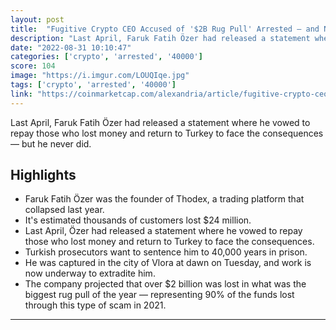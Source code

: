 ```yaml
---
layout: post
title:  "Fugitive Crypto CEO Accused of '$2B Rug Pull' Arrested — and Now Faces 40,000 Years in Prison | CoinMarketCap"
description: "Last April, Faruk Fatih Özer had released a statement where he vowed to repay those who lost money and return to Turkey to face the consequences — but he never did."
date: "2022-08-31 10:10:47"
categories: ['crypto', 'arrested', '40000']
score: 104
image: "https://i.imgur.com/LOUQIqe.jpg"
tags: ['crypto', 'arrested', '40000']
link: "https://coinmarketcap.com/alexandria/article/fugitive-crypto-ceo-accused-of-2b-rug-pull-arrested-and-now-faces-40-000-years-in-prison"
---
```


Last April, Faruk Fatih Özer had released a statement where he vowed to repay those who lost money and return to Turkey to face the consequences — but he never did.

## Highlights

- Faruk Fatih Özer was the founder of Thodex, a trading platform that collapsed last year.
- It's estimated thousands of customers lost $24 million.
- Last April, Özer had released a statement where he vowed to repay those who lost money and return to Turkey to face the consequences.
- Turkish prosecutors want to sentence him to 40,000 years in prison.
- He was captured in the city of Vlora at dawn on Tuesday, and work is now underway to extradite him.
- The company projected that over $2 billion was lost in what was the biggest rug pull of the year — representing 90% of the funds lost through this type of scam in 2021.

---
